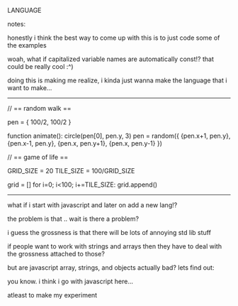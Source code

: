LANGUAGE

notes:

honestly i think the best way to come up with this is to just code some of the examples

woah, what if capitalized variable names are automatically const!?
that could be really cool :^)

doing this is making me realize, i kinda just wanna make the language that i want to make...

-------------

// == random walk ==

pen = {
    100/2,
    100/2
}

function animate():
    circle(pen[0], pen.y, 3)
    pen = random({
        {pen.x+1, pen.y},
        {pen.x-1, pen.y},
        {pen.x, pen.y+1},
        {pen.x, pen.y-1}
    })

// == game of life ==

GRID_SIZE = 20
TILE_SIZE = 100/GRID_SIZE

grid = []
for i=0; i<100; i+=TILE_SIZE:
    grid.append()


----------------------------

what if i start with javascript and later on add a new lang!?

the problem is that .. wait is there a problem?

i guess the grossness is that there will be lots of annoying std lib stuff

if people want to work with strings and arrays then they have to deal
with the grossness attached to those?

but are javascript array, strings, and objects actually bad? lets find out:

you know. i think i go with javascript here...

atleast to make my experiment
